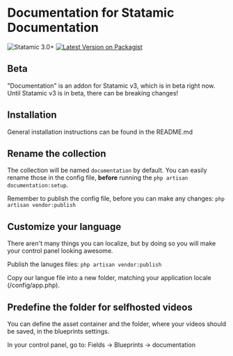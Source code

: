 # Documentation for Statamic Documentation
![Statamic 3.0+](https://img.shields.io/badge/Statamic-3.0+-FF269E?style=for-the-badge&link=https://statamic.com)
[![Latest Version on Packagist](https://img.shields.io/packagist/v/jonassiewertsen/statamic-butik.svg?style=flat-square)](https://packagist.org/packages/jonassiewertsen/statamic-butik)

## Beta

"Documentation" is an addon for Statamic v3, which is in beta right now. Until Statamic v3 is in beta, there can be breaking changes!

## Installation

General installation instructions can be found in the README.md

## Rename the collection
The collection will be named `documentation` by default. You can easily rename those in the config file, **before** running the `php artisan documentation:setup`.

Remember to publish the config file, before you can make any changes:
`php artisan vendor:publish`

## Customize your language
There aren't many things you can localize, but by doing so you will make your control panel looking awesome. 

Publish the lanuges files:
`php artisan vendor:publish`

Copy our langue file into a new folder, matching your application locale (/config/app.php). 

## Predefine the folder for selfhosted videos
You can define the asset container and the folder, where your videos should be saved, in the blueprints settings. 

In your control panel, go to: Fields -> Blueprints -> documentation

